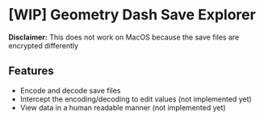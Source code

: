 # [WIP] Geometry Dash Save Explorer

**Disclaimer:** This does not work on MacOS because the save files are encrypted differently

## Features

- Encode and decode save files
- Intercept the encoding/decoding to edit values (not implemented yet)
- View data in a human readable manner (not implemented yet)
